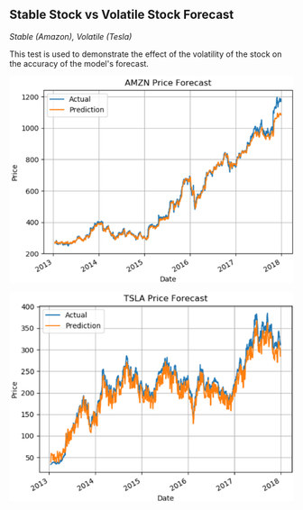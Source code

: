 ## Stable Stock vs Volatile Stock Forecast
*Stable (Amazon), Volatile (Tesla)*

This test is used to demonstrate the effect of the volatility of the stock on the accuracy of the model's forecast.

![Stable](https://github.com/ahmedhamdi96/ML4T/blob/master/results/stable.png)

![Volatile](https://github.com/ahmedhamdi96/ML4T/blob/master/results/volatile.png)